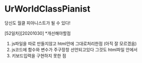 # UrWorldClassPianist
당신도 월클 피아니스트가 될 수 있다!

[52일차][20201030]
 *개선해야할점
1. js파일을 따로 만들지않고 html안에 그대로처리한점 (아직 잘 모르겠음)
2. js코드에 함수와 변수가 주구장창 선언되고있다 그것도 html파일 안에서
3. 키보드입력을 구현하지 못한 점
